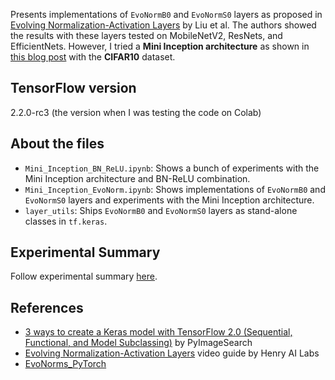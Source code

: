 Presents implementations of `EvoNormB0` and `EvoNormS0` layers as proposed in [Evolving Normalization-Activation Layers](https://arxiv.org/pdf/2004.02967.pdf) by Liu et al. The authors showed the results with these layers tested on MobileNetV2, ResNets, and EfficientNets. However, I tried a **Mini Inception architecture** as shown in [this blog post](https://www.pyimagesearch.com/2019/10/28/3-ways-to-create-a-keras-model-with-tensorflow-2-0-sequential-functional-and-model-subclassing/) with the **CIFAR10** dataset.

## TensorFlow version
2.2.0-rc3 (the version when I was testing the code on Colab)

## About the files
- `Mini_Inception_BN_ReLU.ipynb`: Shows a bunch of experiments with the Mini Inception architecture and BN-ReLU combination.
- `Mini_Inception_EvoNorm.ipynb`: Shows implementations of `EvoNormB0` and `EvoNormS0` layers and experiments with the Mini Inception architecture. 
- `layer_utils`: Ships `EvoNormB0` and `EvoNormS0` layers as stand-alone classes in `tf.keras`. 

## Experimental Summary
Follow experimental summary [here](https://app.wandb.ai/sayakpaul/evonorm-tf2/reports/EvoNorm-layers-in-TensorFlow-2--Vmlldzo4MzYzMQ).

## References
- [3 ways to create a Keras model with TensorFlow 2.0 (Sequential, Functional, and Model Subclassing)](https://www.pyimagesearch.com/2019/10/28/3-ways-to-create-a-keras-model-with-tensorflow-2-0-sequential-functional-and-model-subclassing/) by PyImageSearch
- [Evolving Normalization-Activation Layers](https://www.youtube.com/watch?v=RFn5eH5ZCVo) video guide by Henry AI Labs
- [EvoNorms_PyTorch](https://github.com/lonePatient/EvoNorms_PyTorch)
